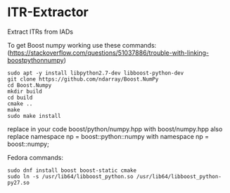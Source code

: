 # ITR-Extractor
Extract ITRs from IADs





To get Boost numpy working use these commands: (https://stackoverflow.com/questions/51037886/trouble-with-linking-boostpythonnumpy)
```
sudo apt -y install libpython2.7-dev libboost-python-dev
git clone https://github.com/ndarray/Boost.NumPy
cd Boost.Numpy
mkdir build
cd build
cmake ..
make 
sudo make install
```
replace in your code boost/python/numpy.hpp with boost/numpy.hpp also replace namespace np = boost::python::numpy with namespace np = boost::numpy; 


Fedora commands:
```
sudo dnf install boost boost-static cmake
sudo ln -s /usr/lib64/libboost_python.so /usr/lib64/libboost_python-py27.so

```
